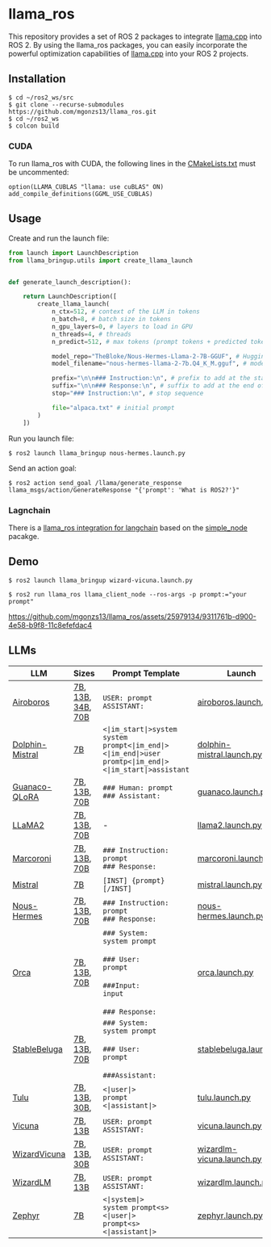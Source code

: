 # llama_ros

This repository provides a set of ROS 2 packages to integrate [llama.cpp](https://github.com/ggerganov/llama.cpp) into ROS 2. By using the llama_ros packages, you can easily incorporate the powerful optimization capabilities of [llama.cpp](https://github.com/ggerganov/llama.cpp) into your ROS 2 projects.

## Installation

```shell
$ cd ~/ros2_ws/src
$ git clone --recurse-submodules https://github.com/mgonzs13/llama_ros.git
$ cd ~/ros2_ws
$ colcon build
```

### CUDA

To run llama_ros with CUDA, the following lines in the [CMakeLists.txt](llama_ros/CMakeLists.txt) must be uncommented:

```
option(LLAMA_CUBLAS "llama: use cuBLAS" ON)
add_compile_definitions(GGML_USE_CUBLAS)
```

## Usage

Create and run the launch file:
```python
from launch import LaunchDescription
from llama_bringup.utils import create_llama_launch


def generate_launch_description():

    return LaunchDescription([
        create_llama_launch(
            n_ctx=512, # context of the LLM in tokens
            n_batch=8, # batch size in tokens
            n_gpu_layers=0, # layers to load in GPU
            n_threads=4, # threads
            n_predict=512, # max tokens (prompt tokens + predicted tokens

            model_repo="TheBloke/Nous-Hermes-Llama-2-7B-GGUF", # Hugging Face repo
            model_filename="nous-hermes-llama-2-7b.Q4_K_M.gguf", # model file

            prefix="\n\n### Instruction:\n", # prefix to add at the start of the prompt
            suffix="\n\n### Response:\n", # suffix to add at the end of the prompt
            stop="### Instruction:\n", # stop sequence

            file="alpaca.txt" # initial prompt
        )
    ])
```

Run you launch file:
```shell
$ ros2 launch llama_bringup nous-hermes.launch.py
```

Send an action goal:
```shell
$ ros2 action send_goal /llama/generate_response llama_msgs/action/GenerateResponse "{'prompt': 'What is ROS2?'}"
```

### Lagnchain

There is a [llama_ros integration for langchain](llama_ros/llama_ros/langchain/) based on the [simple_node](https://github.com/uleroboticsgroup/simple_node) pacakge.

## Demo

```shell
$ ros2 launch llama_bringup wizard-vicuna.launch.py
```

```shell
$ ros2 run llama_ros llama_client_node --ros-args -p prompt:="your prompt"
```

<!-- https://user-images.githubusercontent.com/25979134/229344687-9dda3446-9f1f-40ab-9723-9929597a042c.mp4 -->

https://github.com/mgonzs13/llama_ros/assets/25979134/9311761b-d900-4e58-b9f8-11c8efefdac4

## LLMs

<table>
  <thead>
    <tr>
      <th>LLM</th>
      <th>Sizes</th>
      <th>Prompt Template</th>
      <th>Launch</th>
    </tr>
  </thead>
  <tbody>
    <tr>
      <td align="left">
        <a href="https://github.com/jondurbin/airoboros">Airoboros</a>
      </td>
      <td align="left">
        <a href="https://huggingface.co/TheBloke/airoboros-l2-7B-2.2.1-GGUF">7B</a>,
        <a href="https://huggingface.co/TheBloke/airoboros-l2-13B-2.2.1-GGUF">13B</a>,
        <a href="https://huggingface.co/TheBloke/airoboros-c34b-2.2.1-GGUF">34B</a>,
        <a href="https://huggingface.co/TheBloke/Airoboros-L2-70b-2.2.1-GGUF">70B</a>
      </td>
      <td align="left">
        <code>USER: prompt</code><br />
        <code>ASSISTANT:</code>
      </td>
      <td align="left">
        <a href="llama_bringup/launch/airoboros.launch.py"
          >airoboros.launch.py</a
        >
      </td>
    </tr>
    <tr>
      <td align="left">
        <a href="https://huggingface.co/ehartford/dolphin-2.1-mistral-7b">Dolphin-Mistral</a>
      </td>
      <td align="left">
        <a href="https://huggingface.co/TheBloke/dolphin-2.1-mistral-7B-GGUF">7B</a>
      </td>
      <td align="left">
        <code><|im_start|>system</code><br />
        <code>system prompt<|im_end|></code><br />
        <code><|im_end|>user</code><br />
        <code>promtp<|im_end|></code><br />
        <code><|im_start|>assistant</code>
      </td>
      <td align="left">
        <a href="llama_bringup/launch/dolphin-mistral.launch.py"
          >dolphin-mistral.launch.py</a
        >
      </td>
    </tr>
    <tr>
      <td align="left">
        <a href="https://github.com/artidoro/qlora">Guanaco-QLoRA</a>
      </td>
      <td align="left">
        <a href="https://huggingface.co/TheBloke/llama-2-7B-Guanaco-QLoRA-GGUF">7B</a>,
        <a href="https://huggingface.co/TheBloke/llama-2-13B-Guanaco-QLoRA-GGUF">13B</a>,
        <a href="https://huggingface.co/TheBloke/llama-2-70B-Guanaco-QLoRA-GGUF">70B</a>
      </td>
      <td align="left">
        <code>### Human: prompt</code><br />
        <code>### Assistant:</code>
      </td>
      <td align="left">
        <a href="llama_bringup/launch/guanaco.launch.py">guanaco.launch.py</a>
      </td>
    </tr>
    <tr>
      <td align="left"><a href="https://ai.meta.com/llama/">LLaMA2</a></td>
      <td align="left">
        <a href="https://huggingface.co/TheBloke/Llama-2-7B-GGUF">7B</a>,
        <a href="https://huggingface.co/TheBloke/Llama-2-13B-GGUF">13B</a>,
        <a href="https://huggingface.co/TheBloke/Llama-2-70B-GGUF">70B</a>
      </td>
      <td align="left">-</td>
      <td align="left">
        <a href="llama_bringup/launch/llama2.launch.py">llama2.launch.py</a>
      </td>
    </tr>
    <tr>
      <td align="left">
        <a href="https://huggingface.co/AIDC-ai-business">Marcoroni</a>
      </td>
      <td align="left">
        <a href="https://huggingface.co/TheBloke/Marcoroni-7b-GGUF">7B</a>,
        <a href="https://huggingface.co/TheBloke/Marcoroni-13b-GGUF">13B</a>,
        <a href="https://huggingface.co/TheBloke/Marcoroni-70b-GGUF">70B</a>
      </td>
      <td align="left">
        <code>### Instruction:</code><br />
        <code>prompt</code><br />
        <code>### Response:</code>
      </td>
      <td align="left">
        <a href="llama_bringup/launch/marcoroni.launch.py"
          >marcoroni.launch.py</a
        >
      </td>
    </tr>
    <tr>
      <td align="left">
        <a href="https://mistral.ai/news/announcing-mistral-7b/">Mistral</a>
      </td>
      <td align="left">
        <a href="https://huggingface.co/TheBloke/Mistral-7B-Instruct-v0.1-GGUF">7B</a>
      </td>
      <td align="left">
        <code>[INST] {prompt} [/INST]</code>
      </td>
      <td align="left">
        <a href="llama_bringup/launch/mistral.launch.py"
          >mistral.launch.py</a
        >
      </td>
    </tr>
    <tr>
      <td align="left">
        <a href="https://huggingface.co/NousResearch">Nous-Hermes</a>
      </td>
      <td align="left">
        <a href="https://huggingface.co/TheBloke/Nous-Hermes-Llama-2-7B-GGUF">7B</a>,
        <a href="https://huggingface.co/TheBloke/Nous-Hermes-Llama2-GGUF">13B</a>,
        <a href="https://huggingface.co/TheBloke/Nous-Hermes-Llama2-70B-GGUF">70B</a>
      </td>
      <td align="left">
        <code>### Instruction:</code><br />
        <code>prompt</code><br />
        <code>### Response:</code>
      </td>
      <td align="left">
        <a href="llama_bringup/launch/nous-hermes.launch.py"
          >nous-hermes.launch.py</a
        >
      </td>
    </tr>
    <tr>
      <td align="left">
        <a href="https://huggingface.co/psmathur/orca_mini_v3_7b"
          >Orca</a
        >
      </td>
      <td align="left">
        <a href="https://huggingface.co/TheBloke/orca_mini_v3_7B-GGUF">7B</a>,
        <a href="https://huggingface.co/TheBloke/orca_mini_v3_13B-GGUF">13B</a>,
        <a href="https://huggingface.co/TheBloke/orca_mini_v3_70B-GGUF">70B</a>
      </td>
      <td align="left">
        <code>### System:</code><br />
        <code>system prompt</code><br /><br />
        <code>### User:</code><br />
        <code>prompt</code><br /><br />
        <code>###Input:</code><br />
        <code>input</code><br /><br />
        <code>### Response:</code>
      </td>
      <td align="left">
        <a href="llama_bringup/launch/orca.launch.py">orca.launch.py</a>
      </td>
    </tr>
    <tr>
      <td align="left">
        <a href="https://huggingface.co/stabilityai">StableBeluga</a>
      </td>
      <td align="left">
        <a href="https://huggingface.co/TheBloke/StableBeluga-7B-GGUF">7B</a>,
        <a href="https://huggingface.co/TheBloke/StableBeluga-13B-GGUF">13B</a>,
        <a href="https://huggingface.co/TheBloke/StableBeluga-70B-GGUF">70B</a>
      </td>
      <td align="left">
        <code>### System:</code><br />
        <code>system prompt</code><br /><br />
        <code>### User:</code><br />
        <code>prompt</code><br /><br />
        <code>###Assistant:</code>
      </td>
      <td align="left">
        <a href="llama_bringup/launch/stablebeluga.launch.py"
          >stablebeluga.launch.py</a
        >
      </td>
    </tr>
    <tr>
      <td align="left">
        <a href="https://github.com/allenai/open-instruct">Tulu</a>
      </td>
      <td align="left">
        <a href="https://huggingface.co/TheBloke/tulu-7B-GGUF">7B</a>,
        <a href="https://huggingface.co/TheBloke/tulu-13B-GGUF">13B</a>,
        <a href="https://huggingface.co/TheBloke/tulu-30B-GGUF">30B</a>,
      </td>
      <td align="left">
        <code>&lt;|user|&gt;</code><br />
        <code>prompt</code><br />
        <code>&lt;|assistant|&gt;</code>
      </td>
      <td align="left">
        <a href="llama_bringup/launch/tulu.launch.py">tulu.launch.py</a>
      </td>
    </tr>
    <tr>
      <td align="left">
        <a href="https://lmsys.org/blog/2023-03-30-vicuna/">Vicuna</a>
      </td>
      <td align="left">
        <a href="https://huggingface.co/TheBloke/vicuna-7B-v1.5-16K-GGUF">7B</a>,
        <a href="https://huggingface.co/TheBloke/vicuna-13B-v1.5-16K-GGUF">13B</a>
      </td>
      <td align="left">
        <code>USER: prompt</code><br />
        <code>ASSISTANT:</code>
      </td>
      <td align="left">
        <a href="llama_bringup/launch/vicuna.launch.py">vicuna.launch.py</a>
      </td>
    </tr>
    <tr>
      <td align="left">
        <a href="https://github.com/melodysdreamj/WizardVicunaLM"
          >WizardVicuna</a
        >
      </td>
      <td align="left">
        <a href="https://huggingface.co/TheBloke/Wizard-Vicuna-7B-Uncensored-GGUF">7B</a>,
        <a href="https://huggingface.co/TheBloke/Wizard-Vicuna-13B-Uncensored-GGUF">13B</a>,
        <a href="https://huggingface.co/TheBloke/Wizard-Vicuna-30B-Uncensored-GGUF">30B</a>
      </td>
      <td align="left">
        <code>USER: prompt</code><br />
        <code>ASSISTANT:</code>
      </td>
      <td align="left">
        <a href="llama_bringup/launch/wizard-vicuna.launch.py"
          >wizardlm-vicuna.launch.py</a
        >
      </td>
    </tr>
    <tr>
      <td align="left">
        <a href="https://github.com/nlpxucan/WizardLM">WizardLM</a>
      </td>
      <td align="left">
        <a href="https://huggingface.co/TheBloke/WizardLM-7B-V1.0-Uncensored-GGUF">7B</a>,
        <a href="https://huggingface.co/TheBloke/WizardLM-1.0-Uncensored-Llama2-13B-GGUF">13B</a>
      </td>
      <td align="left">
        <code>USER: prompt</code><br />
        <code>ASSISTANT:</code>
      </td>
      <td align="left">
        <a href="llama_bringup/launch/wizardlm.launch.py"
          >wizardlm.launch.py</a
        >
      </td>
    </tr>
    <tr>
      <td align="left">
        <a href="https://huggingface.co/HuggingFaceH4/zephyr-7b-alpha">Zephyr</a>
      </td>
      <td align="left">
        <a href="https://huggingface.co/TheBloke/zephyr-7B-alpha-GGUF">7B</a>
      </td>
      <td align="left">
        <code><|system|></code><br />
        <code>system prompt&lt;s&gt;</code><br />
        <code><|user|></code><br />
        <code>prompt&lt;s&gt;</code><br />
        <code><|assistant|></code><br />
      </td>
      <td align="left">
        <a href="llama_bringup/launch/zephyr.launch.py"
          >zephyr.launch.py</a
        >
      </td>
    </tr>
  </tbody>
</table>

